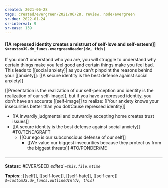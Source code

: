 ```yaml
---
created: 2021-06-28
tags: created/evergreen/2021/06/28, review, node/evergreen
sr-due: 2022-01-24
sr-interval: 9
sr-ease: 139
---
```


#### [[A repressed identity creates a mistrust of self-love and self-esteem]] `$=customJS.dv_funcs.evergreenHeader(dv, this)`

If you don't understand who you are, you will struggle to understand why certain things make you feel good and certain things make you feel bad. This leads to [[social anxiety]] as you can't pinpoint the reasons behind your [[anxiety]]: [[A secure identity is the best defense against social anxiety]]

[[Presentation is the realization of our self-perception and identity is the realization of our self-image]], but if you have a repressed identity, you don't have an accurate [[self-image]] to realize: [[Your anxiety knows your insecurities better than you do#Cause repressed identity]]

- [[A inwardly judgmental and outwardly accepting home creates trust issues]]
- [[A secure identity is the best defense against social anxiety]] #TO/TEND/GRAFT 
	- [[Our ego is our subconscious defense of our self]]
		- [[We value our biggest insecurities because they protect us from the biggest threats]]
#TO/PONDER/ME 

### <hr class="footnote"/>

**Status**:: #EVER/SEED 
*edited `=this.file.mtime`*

**Topics**:: [[self]], [[self-love]], [[self-hate]], [[self care]]
*`$=customJS.dv_funcs.outlinedIn(dv, this)`*
